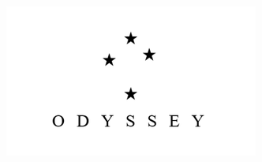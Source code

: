<picture style="display: block; text-align: center;">
  <source media="(prefers-color-scheme: dark)" srcset="logos\logo-dark.png">
  <img alt="Text changing depending on mode. Light: 'So light!' Dark: 'So dark!'" src="logos\logo-light.png">
</picture>
